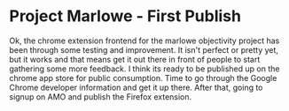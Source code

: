# Project Marlowe - First Publish

Ok, the chrome extension frontend for the marlowe objectivity project has been through some testing and improvement.  It isn't perfect or pretty yet, but it works and that means get it out there in front of people to start gathering some more feedback.  I think its ready to be published up on the chrome app store for public consumption.  Time to go through the Google Chrome developer information and get it up there.  After that, going to signup on AMO and publish the Firefox extension.



